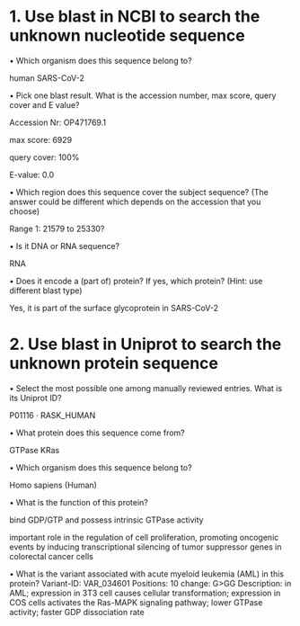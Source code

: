 # 1. Use blast in NCBI to search the unknown nucleotide sequence 
• Which organism does this sequence belong to? 

human SARS-CoV-2

• Pick one blast result. What is the accession number, max score, query cover and E value? 

Accession Nr: OP471769.1

max score: 6929

query cover: 100%

E-value: 0.0

• Which region does this sequence cover the subject sequence? (The answer could be different which depends on 
the accession that you choose) 

Range 1: 21579 to 25330?

• Is it DNA or RNA sequence? 

RNA

• Does it encode a (part of) protein? If yes, which protein? (Hint: use different blast type)

Yes, it is part of the surface glycoprotein in SARS-CoV-2


# 2. Use blast in Uniprot to search the unknown protein sequence 
• Select the most possible one among manually reviewed entries. What is its Uniprot ID?

P01116 · RASK_HUMAN

• What protein does this sequence come from?

GTPase KRas 

• Which organism does this sequence belong to?

Homo sapiens (Human)

• What is the function of this protein? 
 
bind GDP/GTP and possess intrinsic GTPase activity 

important role in the regulation of cell proliferation, promoting oncogenic events by inducing transcriptional silencing of tumor suppressor genes in colorectal cancer cells

• What is the variant associated with acute myeloid leukemia (AML) in this protein?
Variant-ID: VAR_034601 
Positions: 10
change: G>GG
Description: in AML; expression in 3T3 cell causes cellular transformation; expression in COS cells activates the Ras-MAPK signaling pathway; lower GTPase activity; faster GDP dissociation rate

